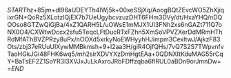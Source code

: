 $START$hz+85jm+dI98aUDEYTh4IWj5k+00xeSSjXq/AoogBQtZEvcWO5ZhXjiqixrGN+QoRz5XLotzIQjEX7b7UeUgybcvzuzDHT6FHm3DVy/dt/HxaYHQ/nDQOOso8GTZwQiGjBa/4xZ1QARH5L/uOWsE1mMJX1UI3FNh2xs6nGAZt711Q7oNX0O4/CXWtwDccx2sfu5TeqcLFtDucRTxFZhn5XmSoVPVZXerDdMRmHThRdMfAThBVZPRzy8uPx/nOOXd5xrkyNoEWHyyhHJimpm3CexltwJ/AjkzF83Ots/zbj37eRUuUIXywMMBkmsh+9+l2aa3H/giR4OjfQHs/7vQ7S2S7TWpvnfvTaoHGkJGi48FHK6wq5/mh2sirXDVYXzDmHgtEAa+0QDNXItKduMAG55rCqY+BaTsEF2Z1SoYR3l3XVJxJuLkAxroJRbFDffzqba6flRUL0aBDn9orJmnDw==$END$